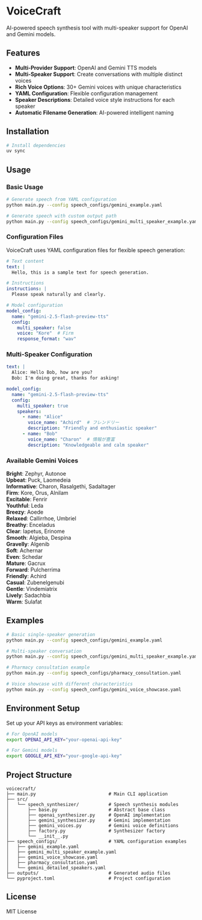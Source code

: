 # VoiceCraft

AI-powered speech synthesis tool with multi-speaker support for OpenAI and Gemini models.

## Features

- **Multi-Provider Support**: OpenAI and Gemini TTS models
- **Multi-Speaker Support**: Create conversations with multiple distinct voices
- **Rich Voice Options**: 30+ Gemini voices with unique characteristics
- **YAML Configuration**: Flexible configuration management
- **Speaker Descriptions**: Detailed voice style instructions for each speaker
- **Automatic Filename Generation**: AI-powered intelligent naming

## Installation

```bash
# Install dependencies
uv sync
```

## Usage

### Basic Usage

```bash
# Generate speech from YAML configuration
python main.py --config speech_configs/gemini_example.yaml

# Generate speech with custom output path
python main.py --config speech_configs/gemini_multi_speaker_example.yaml --output outputs/custom_name.wav
```

### Configuration Files

VoiceCraft uses YAML configuration files for flexible speech generation:

```yaml
# Text content
text: |
  Hello, this is a sample text for speech generation.

# Instructions
instructions: |
  Please speak naturally and clearly.

# Model configuration
model_config:
  name: "gemini-2.5-flash-preview-tts"
  config:
    multi_speaker: false
    voice: "Kore"  # Firm
    response_format: "wav"
```

### Multi-Speaker Configuration

```yaml
text: |
  Alice: Hello Bob, how are you?
  Bob: I'm doing great, thanks for asking!

model_config:
  name: "gemini-2.5-flash-preview-tts"
  config:
    multi_speaker: true
    speakers:
      - name: "Alice"
        voice_name: "Achird"  # フレンドリー
        description: "Friendly and enthusiastic speaker"
      - name: "Bob"
        voice_name: "Charon"  # 情報が豊富
        description: "Knowledgeable and calm speaker"
```

### Available Gemini Voices

**Bright**: Zephyr, Autonoe  
**Upbeat**: Puck, Laomedeia  
**Informative**: Charon, Rasalgethi, Sadaltager  
**Firm**: Kore, Orus, Alnilam  
**Excitable**: Fenrir  
**Youthful**: Leda  
**Breezy**: Aoede  
**Relaxed**: Callirrhoe, Umbriel  
**Breathy**: Enceladus  
**Clear**: Iapetus, Erinome  
**Smooth**: Algieba, Despina  
**Gravelly**: Algenib  
**Soft**: Achernar  
**Even**: Schedar  
**Mature**: Gacrux  
**Forward**: Pulcherrima  
**Friendly**: Achird  
**Casual**: Zubenelgenubi  
**Gentle**: Vindemiatrix  
**Lively**: Sadachbia  
**Warm**: Sulafat

## Examples

```bash
# Basic single-speaker generation
python main.py --config speech_configs/gemini_example.yaml

# Multi-speaker conversation
python main.py --config speech_configs/gemini_multi_speaker_example.yaml

# Pharmacy consultation example
python main.py --config speech_configs/pharmacy_consultation.yaml

# Voice showcase with different characteristics
python main.py --config speech_configs/gemini_voice_showcase.yaml
```

## Environment Setup

Set up your API keys as environment variables:

```bash
# For OpenAI models
export OPENAI_API_KEY="your-openai-api-key"

# For Gemini models
export GOOGLE_API_KEY="your-google-api-key"
```

## Project Structure

```
voicecraft/
├── main.py                           # Main CLI application
├── src/
│   └── speech_synthesizer/           # Speech synthesis modules
│       ├── base.py                   # Abstract base class
│       ├── openai_synthesizer.py     # OpenAI implementation
│       ├── gemini_synthesizer.py     # Gemini implementation
│       ├── gemini_voices.py          # Gemini voice definitions
│       ├── factory.py                # Synthesizer factory
│       └── __init__.py
├── speech_configs/                   # YAML configuration examples
│   ├── gemini_example.yaml
│   ├── gemini_multi_speaker_example.yaml
│   ├── gemini_voice_showcase.yaml
│   ├── pharmacy_consultation.yaml
│   └── gemini_detailed_speakers.yaml
├── outputs/                          # Generated audio files
└── pyproject.toml                    # Project configuration
```

## License

MIT License
